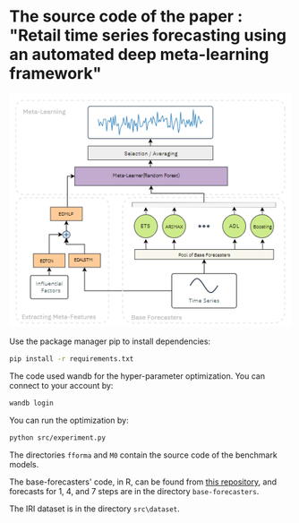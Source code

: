 # The source code of the paper : "Retail time series forecasting using an automated deep meta-learning framework"
![](framework.png)

Use the package manager pip to install dependencies:

```bash
pip install -r requirements.txt
```
The code used wandb for the hyper-parameter optimization. You can connect to your account by:

```bash
wandb login
```
You can run the optimization by:

```bash
python src/experiment.py
```
The directories `fforma` and `M0` contain the source code of the benchmark models.

The base-forecasters' code, in R, can be found from [this repository](https://github.com/Shawn-nau/retail-sales-forecasting-with-meta-learning), and forecasts for 1, 4, and 7 steps are in the directory `base-forecasters`.

The IRI dataset is in the directory `src\dataset`.